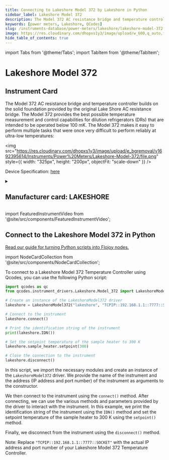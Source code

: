 ```yaml
---
title: Connecting to Lakeshore Model 372 by Lakeshore in Python
sidebar_label: Lakeshore Model 372
description: The Model 372 AC resistance bridge and temperature controller builds on the solid foundation provided by the original Lake Shore AC resistance bridge. The Model 372 provides the best possible temperature measurement and control capabilities for dilution refrigerators (DRs) that are intended to be operated below 100 mK. The Model 372 makes it easy to perform multiple tasks that were once very difficult to perform reliably at ultra-low temperatures->
keywords: [power meters, Lakeshore, QCodes]
slug: /instruments-database/power-meters/lakeshore/lakeshore-model-372
image: https://res.cloudinary.com/dhopxs1y3/image/upload/w_600,q_auto,f_auto/e_bgremoval/v1692395614/Instruments/Power%20Meters/Lakeshore-Model-372/file.jpg
hide_table_of_contents: true
---
```


import Tabs from '@theme/Tabs';
import TabItem from '@theme/TabItem';

# Lakeshore Model 372

## Instrument Card

<div className="flex">

<div>

The Model 372 AC resistance bridge and temperature controller builds on the solid foundation provided by the original Lake Shore AC resistance bridge. The Model 372 provides the best possible temperature measurement and control capabilities for dilution refrigerators (DRs) that are intended to be operated below 100 mK. The Model 372 makes it easy to perform multiple tasks that were once very difficult to perform reliably at ultra-low temperatures:

</div>

<img src="https://res.cloudinary.com/dhopxs1y3/image/upload/e_bgremoval/v1692395614/Instruments/Power%20Meters/Lakeshore-Model-372/file.png" style={{ width: "325px", height: "200px", objectFit: "scale-down" }} />

</div>

<div className="flex text-center">

<p>Device Specification: <a target="\_blank" href="https://www.lakeshore.com/docs/default-source/product-downloads/manuals/372_manual.pdf?sfvrsn=906d7988_4">here</a></p>

</div>

<details style={{ marginTop: "15px"}}>
<summary><h2>Manufacturer card: LAKESHORE</h2></summary>

<img src="https://res.cloudinary.com/dhopxs1y3/image/upload/v1692813206/Instruments/Vendor%20Logos/Lakeshore_Cryotronics.png" style={{ width: "100%", height: "170px",objectFit: "scale-down" }} />

Supporting advanced scientific research, Lake Shore is a leading global innovator in measurement and control solutions.

<ul>
  <li>Headquarters: Westerville, Ohio, USA</li>
  <li>Yearly Revenue (millions, USD): 21.4</li>
  <li>Vendor Website: <a href="https://www.lakeshore.com/home">here</a></li>
</ul>
</details>

import FeaturedInstrumentVideo from '@site/src/components/FeaturedInstrumentVideo';

<FeaturedInstrumentVideo category='POWER_METERS' manufacturer='LAKESHORE'></FeaturedInstrumentVideo>


## Connect to the Lakeshore Model 372 in Python

[Read our guide for turning Python scripts into Flojoy nodes.](https://docs.flojoy.ai/contribution/blocks/custom-flojoy-block/)

import NodeCardCollection from '@site/src/components/NodeCardCollection';

<Tabs>

<TabItem value="Flojoy" label="Flojoy" className="flojoy-instrument-tabs">

<NodeCardCollection category='POWER_METERS' manufacturer='LAKESHORE'></NodeCardCollection>

</TabItem>
<TabItem value="QCodes" label="QCodes">

To connect to a Lakeshore Model 372 Temperature Controller using Qcodes, you can use the following Python script:

```python
import qcodes as qc
from qcodes.instrument_drivers.Lakeshore.Model_372 import LakeshoreModel372

# Create an instance of the LakeshoreModel372 driver
lakeshore = LakeshoreModel372("lakeshore", "TCPIP::192.168.1.1::7777::SOCKET")

# Connect to the instrument
lakeshore.connect()

# Print the identification string of the instrument
print(lakeshore.IDN())

# Set the setpoint temperature of the sample heater to 300 K
lakeshore.sample_heater.setpoint(300)

# Close the connection to the instrument
lakeshore.disconnect()
```

In this script, we import the necessary modules and create an instance of the `LakeshoreModel372` driver. We provide the name of the instrument and the address (IP address and port number) of the instrument as arguments to the constructor.

We then connect to the instrument using the `connect()` method. After connecting, we can use the various methods and parameters provided by the driver to interact with the instrument. In this example, we print the identification string of the instrument using the `IDN()` method and set the setpoint temperature of the sample heater to 300 K using the `setpoint()` method.

Finally, we disconnect from the instrument using the `disconnect()` method.

Note: Replace `"TCPIP::192.168.1.1::7777::SOCKET"` with the actual IP address and port number of your Lakeshore Model 372 Temperature Controller.

</TabItem>
</Tabs>